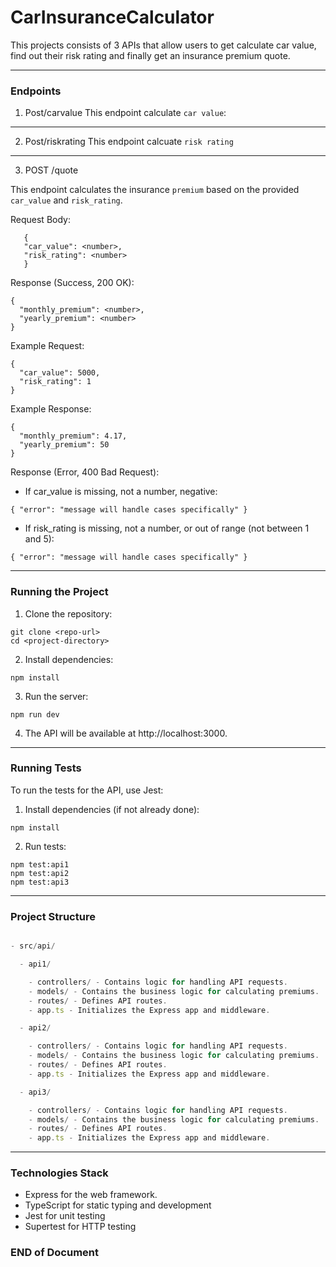 # CarInsuranceCalculator

This projects consists of 3 APIs that allow users to get calculate car value, find out their risk rating and finally get an insurance premium quote.

---

### Endpoints

1. Post/carvalue
   This endpoint calculate `car value`:

---

2. Post/riskrating
   This endpoint calcuate `risk rating`

---

3. POST /quote

This endpoint calculates the insurance `premium` based on the provided `car_value` and `risk_rating`.

Request Body:

```
   {
   "car_value": <number>,
   "risk_rating": <number>
   }
```

Response (Success, 200 OK):

```
{
  "monthly_premium": <number>,
  "yearly_premium": <number>
}
```

Example Request:

```
{
  "car_value": 5000,
  "risk_rating": 1
}
```

Example Response:

```
{
  "monthly_premium": 4.17,
  "yearly_premium": 50
}
```

Response (Error, 400 Bad Request):

- If car_value is missing, not a number, negative:

```
{ "error": "message will handle cases specifically" }
```

- If risk_rating is missing, not a number, or out of range (not between 1 and 5):

```
{ "error": "message will handle cases specifically" }
```

---

### Running the Project

1. Clone the repository:

```
git clone <repo-url>
cd <project-directory>
```

2. Install dependencies:

```
npm install
```

3. Run the server:

```
npm run dev
```

4. The API will be available at http://localhost:3000.

---

### Running Tests

To run the tests for the API, use Jest:

1. Install dependencies (if not already done):

```
npm install
```

2. Run tests:

```
npm test:api1
npm test:api2
npm test:api3
```

---

### Project Structure

```js

- src/api/

  - api1/

    - controllers/ - Contains logic for handling API requests.
    - models/ - Contains the business logic for calculating premiums.
    - routes/ - Defines API routes.
    - app.ts - Initializes the Express app and middleware.

  - api2/

    - controllers/ - Contains logic for handling API requests.
    - models/ - Contains the business logic for calculating premiums.
    - routes/ - Defines API routes.
    - app.ts - Initializes the Express app and middleware.

  - api3/

    - controllers/ - Contains logic for handling API requests.
    - models/ - Contains the business logic for calculating premiums.
    - routes/ - Defines API routes.
    - app.ts - Initializes the Express app and middleware.
```

---

### Technologies Stack

- Express for the web framework.
- TypeScript for static typing and development
- Jest for unit testing
- Supertest for HTTP testing

### END of Document
